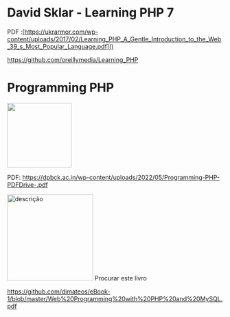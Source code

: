 


# David Sklar - Learning PHP 7

PDF :[https://ukrarmor.com/wp-content/uploads/2017/02/Learning_PHP_A_Gentle_Introduction_to_the_Web_39_s_Most_Popular_Language.pdf]()


https://github.com/oreillymedia/Learning_PHP

# Programming PHP

<img src="https://m.media-amazon.com/images/I/41Hmkbf7afL._UF1000,1000_QL80_.jpg" alt="" width="150">

PDF: https://dpbck.ac.in/wp-content/uploads/2022/05/Programming-PHP-PDFDrive-.pdf



<img src="https://media.springernature.com/full/springer-static/cover-hires/book/978-1-4842-6619-9" alt="descrição" width="200">
Procurar este livro



https://github.com/dimateos/eBook-1/blob/master/Web%20Programming%20with%20PHP%20and%20MySQL.pdf